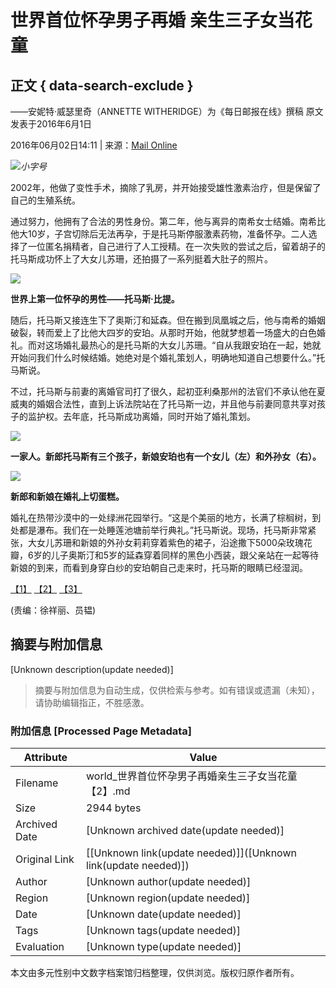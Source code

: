 # 世界首位怀孕男子再婚 亲生三子女当花童

## 正文 { data-search-exclude }


——安妮特·威瑟里奇（ANNETTE WITHERIDGE）为《每日邮报在线》撰稿 原文发表于2016年6月1日  

2016年06月02日14:11 | 来源：[Mail Online](http://www.dailymail.co.uk/home/index.html)

![](/img/2020wbc/imgs/icon_type.png)_小字号_

2002年，他做了变性手术，摘除了乳房，并开始接受雄性激素治疗，但是保留了自己的生殖系统。

通过努力，他拥有了合法的男性身份。第二年，他与离异的南希女士结婚。南希比他大10岁，子宫切除后无法再孕，于是托马斯停服激素药物，准备怀孕。二人选择了一位匿名捐精者，自己进行了人工授精。在一次失败的尝试之后，留着胡子的托马斯成功怀上了大女儿苏珊，还拍摄了一系列挺着大肚子的照片。

[![](/NMediaFile/2016/0602/MAIN201606021409000432756339591.jpg)](/n1/2016/0602/c107182-28406823-3.html)

**世界上第一位怀孕的男性——托马斯·比提。**

随后，托马斯又接连生下了奥斯汀和延森。但在搬到凤凰城之后，他与南希的婚姻破裂，转而爱上了比他大四岁的安珀。从那时开始，他就梦想着一场盛大的白色婚礼。而对这场婚礼最热心的是托马斯的大女儿苏珊。“自从我跟安珀在一起，她就开始问我们什么时候结婚。她绝对是个婚礼策划人，明确地知道自己想要什么。”托马斯说。

不过，托马斯与前妻的离婚官司打了很久，起初亚利桑那州的法官们不承认他在夏威夷的婚姻合法性，直到上诉法院站在了托马斯一边，并且他与前妻同意共享对孩子的监护权。去年底，托马斯成功离婚，同时开始了婚礼策划。

[![](/NMediaFile/2016/0602/MAIN201606021409000541466168663.jpg)](/n1/2016/0602/c107182-28406823-3.html)

**一家人。新郎托马斯有三个孩子，新娘安珀也有一个女儿（左）和外孙女（右）。**

[![](/NMediaFile/2016/0602/MAIN201606021410000049586906995.jpg)](/n1/2016/0602/c107182-28406823-3.html)

**新郎和新娘在婚礼上切蛋糕。**

婚礼在热带沙漠中的一处绿洲花园举行。“这是个美丽的地方，长满了棕榈树，到处都是瀑布。我们在一处睡莲池塘前举行典礼。”托马斯说。现场，托马斯非常紧张，大女儿苏珊和新娘的外孙女莉莉穿着紫色的裙子，沿途撒下5000朵玫瑰花瓣，6岁的儿子奥斯汀和5岁的延森穿着同样的黑色小西装，跟父亲站在一起等待新娘的到来，而看到身穿白纱的安珀朝自己走来时，托马斯的眼睛已经湿润。

[【1】](/n1/2016/0602/c107182-28406823.html) [【2】](/n1/2016/0602/c107182-28406823-2.html) [【3】](/n1/2016/0602/c107182-28406823-3.html)

(责编：徐祥丽、员韫)
<!-- tcd_original_link http://world.people.com.cn/n1/2016/0602/c107182-28406823-2.html -->


## 摘要与附加信息

<!-- tcd_abstract -->
[Unknown description(update needed)]
<!-- tcd_abstract_end -->

> 摘要与附加信息为自动生成，仅供检索与参考。如有错误或遗漏（未知），请协助编辑指正，不胜感激。

### 附加信息 [Processed Page Metadata]

| Attribute       | Value                                  |
|-----------------|----------------------------------------|
| Filename        | world_世界首位怀孕男子再婚亲生三子女当花童【2】.md                             |
| Size            | 2944 bytes                           |
| Archived Date   | [Unknown archived date(update needed)]                             |
| Original Link   | [[Unknown link(update needed)]]([Unknown link(update needed)])                       |
| Author          | [Unknown author(update needed)]                               |
| Region          | [Unknown region(update needed)]                               |
| Date            | [Unknown date(update needed)]                                 |
| Tags            | [Unknown tags(update needed)]                                 |
| Evaluation            | [Unknown type(update needed)]                                 |
<!-- tcd_table_end -->

本文由多元性别中文数字档案馆归档整理，仅供浏览。版权归原作者所有。
